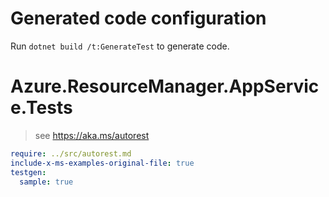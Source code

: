 # Generated code configuration

Run `dotnet build /t:GenerateTest` to generate code.

# Azure.ResourceManager.AppService.Tests

> see https://aka.ms/autorest
``` yaml
require: ../src/autorest.md
include-x-ms-examples-original-file: true
testgen:
  sample: true
```
